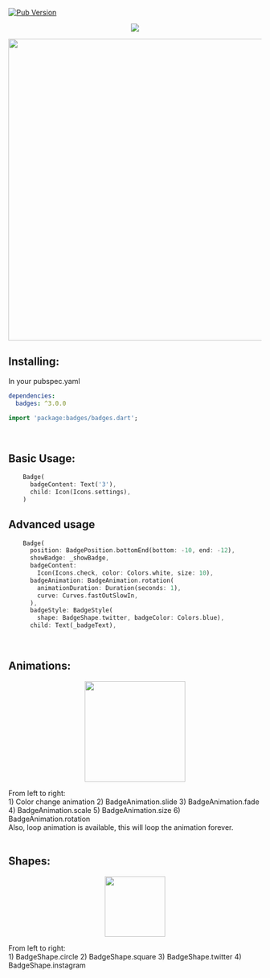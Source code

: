 [![Pub Version](https://img.shields.io/pub/v/badges?color=blueviolet)](https://pub.dev/packages/badges)


<p align="center">
  <img src="https://github.com/yako-dev/flutter_badges/blob/docs/readme/images/readme_header.png?raw=true">
</p>
<p align="center">
  <img src="https://github.com/yako-dev/flutter_badges/blob/docs/readme/images/showcase.gif?raw=true" height="600px">
</p>


## Installing:
In your pubspec.yaml
```yaml
dependencies:
  badges: ^3.0.0
```
```dart
import 'package:badges/badges.dart';
```
<br>

## Basic Usage:
```dart
    Badge(
      badgeContent: Text('3'),
      child: Icon(Icons.settings),
    )
```
## Advanced usage
```dart
    Badge(
      position: BadgePosition.bottomEnd(bottom: -10, end: -12),
      showBadge: _showBadge,
      badgeContent:
        Icon(Icons.check, color: Colors.white, size: 10),
      badgeAnimation: BadgeAnimation.rotation(
        animationDuration: Duration(seconds: 1),
        curve: Curves.fastOutSlowIn,
      ),
      badgeStyle: BadgeStyle(
        shape: BadgeShape.twitter, badgeColor: Colors.blue),
      child: Text(_badgeText),
```

<br>

## Animations:

<p align="center">
  <img src="https://github.com/yako-dev/flutter_badges/blob/docs/readme/images/badge_animations_preview.gif?raw=true" height="200px">
</p>
From left to right:<br>
1) Color change animation
2) BadgeAnimation.slide
3) BadgeAnimation.fade
4) BadgeAnimation.scale
5) BadgeAnimation.size
6) BadgeAnimation.rotation
<br>
Also, loop animation is available, this will loop the animation forever.
<br><br>

## Shapes:

<p align="center">
  <img src="https://github.com/yako-dev/flutter_badges/blob/docs/readme/images/badge_shapes_preview.png?raw=true" height="120px">
</p>
From left to right:<br>
1) BadgeShape.circle
2) BadgeShape.square
3) BadgeShape.twitter
4) BadgeShape.instagram
<br>
